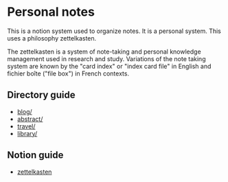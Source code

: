# Personal notes

This is a notion system used to organize notes. It is a personal system. This uses a philosophy zettelkasten.

The zettelkasten is a system of note-taking and personal knowledge management used in research and study. Variations of the note taking system are known by the "card index" or "index card file" in English and fichier boîte ("file box") in French contexts.

## Directory guide

- [blog/](zettelkaste/blog/blog.md)
- [abstract/](zettelkasten/abstract/abstract.md)
- [travel/](zettelkaste/travel/travel.md)
- [library/](library/library.md)

## Notion guide

- [zettelkasten](notion/zettelkasten.md)